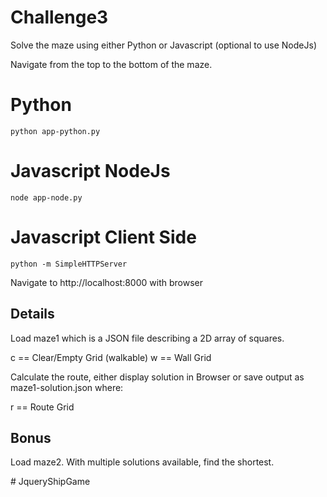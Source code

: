 # Challenge3

Solve the maze using either Python or Javascript (optional to use NodeJs)

Navigate from the top to the bottom of the maze.

# Python
```
python app-python.py
```

# Javascript NodeJs
```
node app-node.py
```

# Javascript Client Side
```
python -m SimpleHTTPServer
```
Navigate to http://localhost:8000 with browser



## Details

Load maze1 which is a JSON file describing a 2D array of squares. 

c == Clear/Empty Grid (walkable)
w == Wall Grid

Calculate the route, either display solution in Browser or save output as maze1-solution.json where:

r == Route Grid

## Bonus

Load maze2. With multiple solutions available, find the shortest.

#   J q u e r y S h i p G a m e  
 